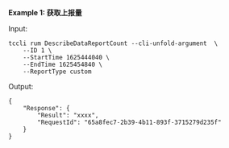**Example 1: 获取上报量**



Input: 

```
tccli rum DescribeDataReportCount --cli-unfold-argument  \
    --ID 1 \
    --StartTime 1625444040 \
    --EndTime 1625454840 \
    --ReportType custom
```

Output: 
```
{
    "Response": {
        "Result": "xxxx",
        "RequestId": "65a8fec7-2b39-4b11-893f-3715279d235f"
    }
}
```

